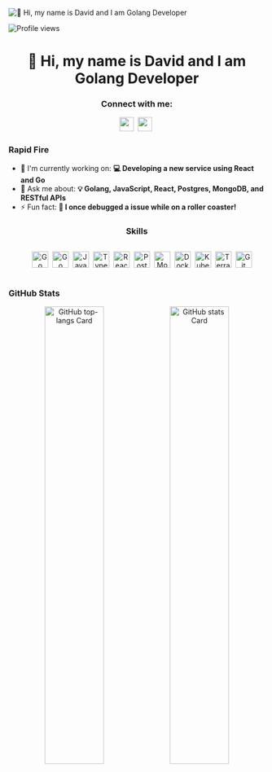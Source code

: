 ![👋 Hi, my name is David and I am Golang Developer](https://user-images.githubusercontent.com/10498744/210012254-234538ff-d198-48aa-8964-37e6fd45d227.gif)

![Profile views](https://komarev.com/ghpvc/?username=DavidMovas&label=Profile%20views&color=0e75b6&style=flat)

<div id="toc">
  <ul align="center" style="list-style: none">
    <summary>
      <h1>
        👋 Hi, my name is David and I am Golang Developer
      </h1>
    </summary>
  </ul>
</div>

**<h3 align="center">Connect with me:</h3>** 
<p align="center"><a href="https://github.com/DavidMovas" target="_blank"><img src="https://img.shields.io/badge/GitHub-100000?style=for-the-badge&logo=github&logoColor=white" height="28" style="margin-right: 4px"></a> <a href="https://www.linkedin.com/in/david-movsesian-57b166256" target="_blank"><img src="https://img.shields.io/badge/LinkedIn-0077B5?style=for-the-badge&logo=linkedin&logoColor=white" height="28" style="margin-right: 4px"></a></p>

**<h3 align="left">Rapid Fire</h3>**

- 💼 I'm currently working on: **💻 Developing a new service using React and Go**
- 💬 Ask me about: **💡 Golang, JavaScript, React, Postgres, MongoDB, and RESTful APIs**
- ⚡ Fun fact: **🎢 I once debugged a issue while on a roller coaster!**

 **<h3 align="center">Skills</h3>**

<div style="display: flex; flex-wrap: wrap; gap: 10px; justify-content: center;">
  <ul align="center" style="list-style: none">
    <img src="https://cdn.simpleicons.org/go/00ADD8" height="32" alt="Go" style="margin-right: 4px"> 
    <img src="https://cdn.simpleicons.org/dotnet" height="32" alt="Go" style="margin-right: 4px"> 
    <img src="https://cdn.simpleicons.org/javascript/F7DF1E" height="32" alt="JavaScript" style="margin-right: 4px">
    <img src="https://cdn.simpleicons.org/typescript/3178C6" height="32" alt="TypeScript" style="margin-right: 4px">
    <img src="https://cdn.simpleicons.org/react/61DAFB" height="32" alt="React" style="margin-right: 4px">
    <img src="https://cdn.simpleicons.org/postgresql/336791" height="32" alt="PostgreSQL" style="margin-right: 4px">
    <img src="https://cdn.simpleicons.org/mongodb/4DB33D" height="32" alt="MongoDB" style="margin-right: 4px">
    <img src="https://cdn.simpleicons.org/docker/2496ED" height="32" alt="Docker" style="margin-right: 4px">
    <img src="https://cdn.simpleicons.org/kubernetes/326CE5" height="32" alt="Kubernetes" style="margin-right: 4px">
    <img src="https://cdn.simpleicons.org/terraform/623CE4" height="32" alt="Terraform" style="margin-right: 4px">
    <img src="https://cdn.simpleicons.org/git/F1502F" height="32" alt="Git" style="margin-right: 4px">
  </ul></div>


 **<h3 align="left">GitHub Stats</h3>**

<p align="center">
  <img width="48%" src="https://github-readme-stats.vercel.app/api/top-langs?username=DavidMovas&theme=react&hide_title=false&layout=compact&langs_count=6&hide_progress=false&card_width=400" alt="GitHub top-langs Card" />
  <img width="48%" src="https://github-readme-stats.vercel.app/api?username=DavidMovas&theme=default&cache_seconds=1800&border_radius=4&hide_title=true&hide_rank=true&show_icons=true&include_all_commits=true&line_height=26&bg_color=000000&disable_animations=false&number_format=short" alt="GitHub stats Card" />
</p>

